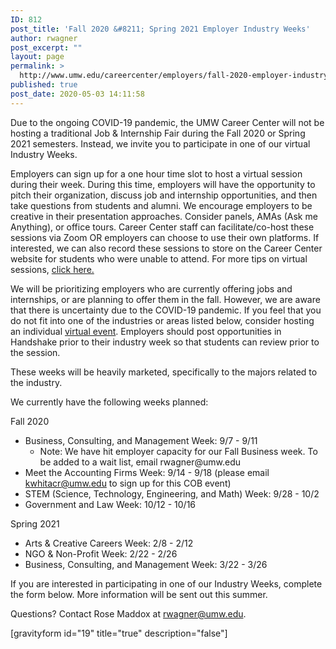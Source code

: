 ```yaml
---
ID: 812
post_title: 'Fall 2020 &#8211; Spring 2021 Employer Industry Weeks'
author: rwagner
post_excerpt: ""
layout: page
permalink: >
  http://www.umw.edu/careercenter/employers/fall-2020-employer-industry-weeks/
published: true
post_date: 2020-05-03 14:11:58
---
```

Due to the ongoing COVID-19 pandemic, the UMW Career Center will not be hosting a traditional Job &amp; Internship Fair during the Fall 2020 or Spring 2021 semesters. Instead, we invite you to participate in one of our virtual Industry Weeks.

Employers can sign up for a one hour time slot to host a virtual session during their week. During this time, employers will have the opportunity to pitch their organization, discuss job and internship opportunities, and then take questions from students and alumni. We encourage employers to be creative in their presentation approaches. Consider panels, AMAs (Ask me Anything), or office tours. Career Center staff can facilitate/co-host these sessions via Zoom OR employers can choose to use their own platforms. If interested, we can also record these sessions to store on the Career Center website for students who were unable to attend. For more tips on virtual sessions, <a href="https://www.umw.edu/careercenter/employers/virtual-recruiting-events/">click here.</a>

We will be prioritizing employers who are currently offering jobs and internships, or are planning to offer them in the fall. However, we are aware that there is uncertainty due to the COVID-19 pandemic. If you feel that you do not fit into one of the industries or areas listed below, consider hosting an individual <a href="https://www.umw.edu/careercenter/employers/virtual-recruiting-events/">virtual event</a>. Employers should post opportunities in Handshake prior to their industry week so that students can review prior to the session.

These weeks will be heavily marketed, specifically to the majors related to the industry.

We currently have the following weeks planned:

Fall 2020
<ul>
 	<li>Business, Consulting, and Management Week: 9/7 - 9/11
<ul>
 	<li>Note: We have hit employer capacity for our Fall Business week. To be added to a wait list, email rwagner@umw.edu</li>
</ul>
</li>
 	<li>Meet the Accounting Firms Week: 9/14 - 9/18 (please email <a href="mailto:kwhitacr@umw.edu">kwhitacr@umw.edu</a> to sign up for this COB event)</li>
 	<li>STEM (Science, Technology, Engineering, and Math) Week: 9/28 - 10/2</li>
 	<li>Government and Law Week: 10/12 - 10/16</li>
</ul>
Spring 2021
<ul>
 	<li>Arts &amp; Creative Careers Week: 2/8 - 2/12</li>
 	<li>NGO &amp; Non-Profit Week: 2/22 - 2/26</li>
 	<li>Business, Consulting, and Management Week: 3/22 - 3/26</li>
</ul>
If you are interested in participating in one of our Industry Weeks, complete the form below. More information will be sent out this summer.

Questions? Contact Rose Maddox at <a href="mailto:rwagner@umw.edu">rwagner@umw.edu</a>.

[gravityform id="19" title="true" description="false"]